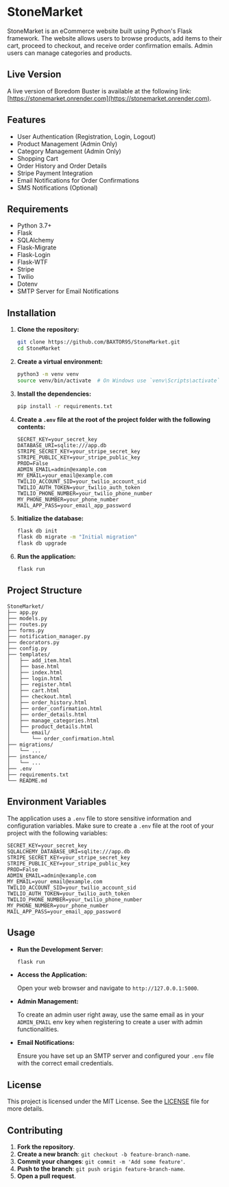 # StoneMarket

StoneMarket is an eCommerce website built using Python's Flask framework. The website allows users to browse products, add items to their cart, proceed to checkout, and receive order confirmation emails. Admin users can manage categories and products.

## Live Version

A live version of Boredom Buster is available at the following link: [https://stonemarket.onrender.com](https://stonemarket.onrender.com).

## Features

- User Authentication (Registration, Login, Logout)
- Product Management (Admin Only)
- Category Management (Admin Only)
- Shopping Cart
- Order History and Order Details
- Stripe Payment Integration
- Email Notifications for Order Confirmations
- SMS Notifications (Optional)

## Requirements

- Python 3.7+
- Flask
- SQLAlchemy
- Flask-Migrate
- Flask-Login
- Flask-WTF
- Stripe
- Twilio
- Dotenv
- SMTP Server for Email Notifications

## Installation

1. **Clone the repository:**

   ```bash
   git clone https://github.com/BAXTOR95/StoneMarket.git
   cd StoneMarket
   ```

2. **Create a virtual environment:**

   ```bash
   python3 -m venv venv
   source venv/bin/activate  # On Windows use `venv\Scripts\activate`
   ```

3. **Install the dependencies:**

   ```bash
   pip install -r requirements.txt
   ```

4. **Create a `.env` file at the root of the project folder with the following contents:**

   ```plaintext
   SECRET_KEY=your_secret_key
   DATABASE_URI=sqlite:///app.db
   STRIPE_SECRET_KEY=your_stripe_secret_key
   STRIPE_PUBLIC_KEY=your_stripe_public_key
   PROD=False
   ADMIN_EMAIL=admin@example.com
   MY_EMAIL=your_email@example.com
   TWILIO_ACCOUNT_SID=your_twilio_account_sid
   TWILIO_AUTH_TOKEN=your_twilio_auth_token
   TWILIO_PHONE_NUMBER=your_twilio_phone_number
   MY_PHONE_NUMBER=your_phone_number
   MAIL_APP_PASS=your_email_app_password
   ```

5. **Initialize the database:**

   ```bash
   flask db init
   flask db migrate -m "Initial migration"
   flask db upgrade
   ```

6. **Run the application:**

   ```bash
   flask run
   ```

## Project Structure

```plaintext
StoneMarket/
├── app.py
├── models.py
├── routes.py
├── forms.py
├── notification_manager.py
├── decorators.py
├── config.py
├── templates/
│   ├── add_item.html
│   ├── base.html
│   ├── index.html
│   ├── login.html
│   ├── register.html
│   ├── cart.html
│   ├── checkout.html
│   ├── order_history.html
│   ├── order_confirmation.html
│   ├── order_details.html
│   ├── manage_categories.html
│   ├── product_details.html
│   └── email/
│       └── order_confirmation.html
├── migrations/
│   └── ...
├── instance/
│   └── ...
├── .env
├── requirements.txt
└── README.md
```

## Environment Variables

The application uses a `.env` file to store sensitive information and configuration variables. Make sure to create a `.env` file at the root of your project with the following variables:

```plaintext
SECRET_KEY=your_secret_key
SQLALCHEMY_DATABASE_URI=sqlite:///app.db
STRIPE_SECRET_KEY=your_stripe_secret_key
STRIPE_PUBLIC_KEY=your_stripe_public_key
PROD=False
ADMIN_EMAIL=admin@example.com
MY_EMAIL=your_email@example.com
TWILIO_ACCOUNT_SID=your_twilio_account_sid
TWILIO_AUTH_TOKEN=your_twilio_auth_token
TWILIO_PHONE_NUMBER=your_twilio_phone_number
MY_PHONE_NUMBER=your_phone_number
MAIL_APP_PASS=your_email_app_password
```

## Usage

- **Run the Development Server:**

  ```bash
  flask run
  ```

- **Access the Application:**

  Open your web browser and navigate to `http://127.0.0.1:5000`.

- **Admin Management:**

  To create an admin user right away, use the same email as in your `ADMIN_EMAIL` env key when registering to create a user with admin functionalities.

- **Email Notifications:**

  Ensure you have set up an SMTP server and configured your `.env` file with the correct email credentials.

## License

This project is licensed under the MIT License. See the [LICENSE](LICENSE) file for more details.

## Contributing

1. **Fork the repository**.
2. **Create a new branch**: `git checkout -b feature-branch-name`.
3. **Commit your changes**: `git commit -m 'Add some feature'`.
4. **Push to the branch**: `git push origin feature-branch-name`.
5. **Open a pull request**.
